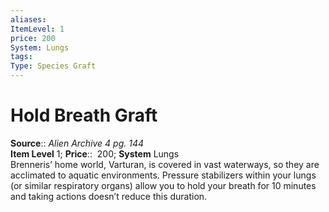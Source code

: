 ```yaml
---
aliases: 
ItemLevel: 1
price: 200
System: Lungs
tags: 
Type: Species Graft
---
```


# Hold Breath Graft

**Source**:: _Alien Archive 4 pg. 144_  
**Item Level** 1;
**Price**::  200; **System** Lungs  
Brenneris’ home world, Varturan, is covered in vast waterways, so they are acclimated to aquatic environments. Pressure stabilizers within your lungs (or similar respiratory organs) allow you to hold your breath for 10 minutes and taking actions doesn’t reduce this duration.
